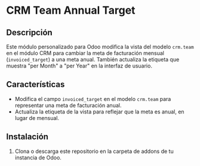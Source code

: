 # CRM Team Annual Target

## Descripción

Este módulo personalizado para Odoo modifica la vista del modelo `crm.team` en el módulo CRM para cambiar la meta de facturación mensual (`invoiced_target`) a una meta anual. También actualiza la etiqueta que muestra "per Month" a "per Year" en la interfaz de usuario.

## Características
 
- Modifica el campo `invoiced_target` en el modelo `crm.team` para representar una meta de facturación anual.
- Actualiza la etiqueta de la vista para reflejar que la meta es anual, en lugar de mensual.

## Instalación

1. Clona o descarga este repositorio en la carpeta de addons de tu instancia de Odoo.
   
